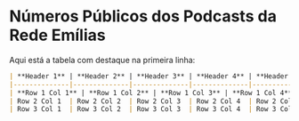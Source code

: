 # Números Públicos dos Podcasts da Rede Emílias

Aqui está a tabela com destaque na primeira linha:

```markdown
| **Header 1** | **Header 2** | **Header 3** | **Header 4** | **Header 5** |
|--------------|--------------|--------------|--------------|--------------|
| **Row 1 Col 1** | **Row 1 Col 2** | **Row 1 Col 3** | **Row 1 Col 4** | **Row 1 Col 5** |
| Row 2 Col 1  | Row 2 Col 2  | Row 2 Col 3  | Row 2 Col 4  | Row 2 Col 5  |
| Row 3 Col 1  | Row 3 Col 2  | Row 3 Col 3  | Row 3 Col 4  | Row 3 Col 5  |
```
